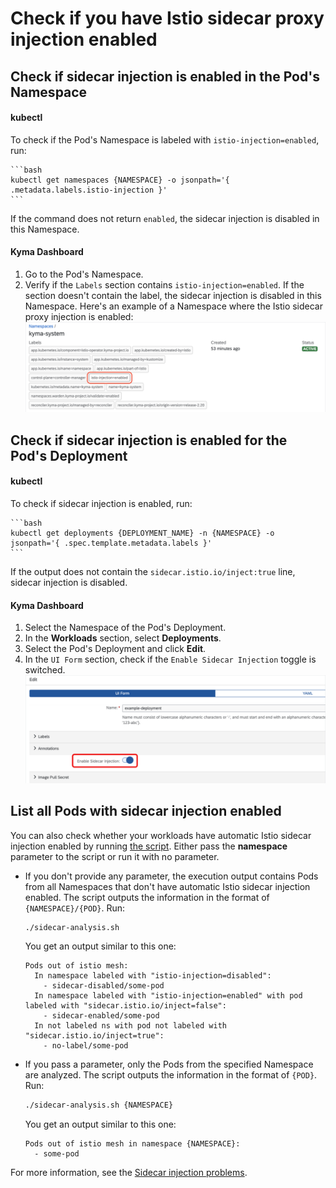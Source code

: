 # Check if you have Istio sidecar proxy injection enabled

## Check if sidecar injection is enabled in the Pod's Namespace

<!-- tabs:start -->

#### **kubectl**
To check if the Pod's Namespace is labeled with `istio-injection=enabled`, run:

    ```bash
    kubectl get namespaces {NAMESPACE} -o jsonpath='{ .metadata.labels.istio-injection }'
    ```
If the command does not return `enabled`, the sidecar injection is disabled in this Namespace.

#### **Kyma Dashboard**

1. Go to the Pod's Namespace.
2. Verify if the `Labels` section contains `istio-injection=enabled`. If the section doesn't contain the label, the sidecar injection is disabled in this Namespace.
   Here's an example of a Namespace where the Istio sidecar proxy injection is enabled:
   ![Namespace with enabled istio sidecar injection](../../../assets/namespace-with-enabled-istio-sidecar.svg)

<!-- tabs:end -->

## Check if sidecar injection is enabled for the Pod's Deployment

<!-- tabs:start -->

#### **kubectl**

To check if sidecar injection is enabled, run:

    ```bash
    kubectl get deployments {DEPLOYMENT_NAME} -n {NAMESPACE} -o jsonpath='{ .spec.template.metadata.labels }'
    ```
If the output does not contain the `sidecar.istio.io/inject:true` line, sidecar injection is disabled.

#### **Kyma Dashboard**

1. Select the Namespace of the Pod's Deployment.
2. In the **Workloads** section, select **Deployments**.
3. Select the Pod's Deployment and click **Edit**.
4. In the `UI Form` section, check if the `Enable Sidecar Injection` toggle is switched.
    ![Check the Enable Istio sidecar toggle](./../../../assets/sidecar-injection-toggle-deployment.svg)

<!-- tabs:end -->


## List all Pods with sidecar injection enabled

You can also check whether your workloads have automatic Istio sidecar injection enabled by running [the script](../../../assets/sidecar-analysis.sh). Either pass the **namespace** parameter to the script or run it with no parameter.

* If you don't provide any parameter, the execution output contains Pods from all Namespaces that don't have automatic Istio sidecar injection enabled. The script outputs the information in the format of `{NAMESPACE}/{POD}`. Run:

    ```bash
    ./sidecar-analysis.sh
    ```

  You get an output similar to this one:

    ```
    Pods out of istio mesh:
      In namespace labeled with "istio-injection=disabled":
        - sidecar-disabled/some-pod
      In namespace labeled with "istio-injection=enabled" with pod labeled with "sidecar.istio.io/inject=false":
        - sidecar-enabled/some-pod
      In not labeled ns with pod not labeled with "sidecar.istio.io/inject=true":
        - no-label/some-pod
    ```

*  If you pass a parameter, only the Pods from the specified Namespace are analyzed. The script outputs the information in the format of `{POD}`. Run:

    ```bash
    ./sidecar-analysis.sh {NAMESPACE}
    ```
    You get an output similar to this one:

    ```
    Pods out of istio mesh in namespace {NAMESPACE}:
      - some-pod
    ```

For more information, see the [Sidecar injection problems](https://istio.io/docs/ops/common-problems/injection/).